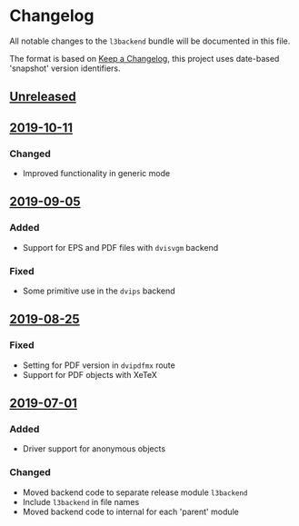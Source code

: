 # Changelog
All notable changes to the `l3backend` bundle will be documented in this file.

The format is based on [Keep a Changelog](https://keepachangelog.com/en/1.0.0/),
this project uses date-based 'snapshot' version identifiers.

## [Unreleased]

## [2019-10-11]

### Changed

- Improved functionality in generic mode

## [2019-09-05]

### Added

- Support for EPS and PDF files with `dvisvgm` backend

### Fixed

- Some primitive use in the `dvips` backend

## [2019-08-25]

### Fixed

- Setting for PDF version in `dvipdfmx` route
- Support for PDF objects with XeTeX

## [2019-07-01]

### Added

- Driver support for anonymous objects

### Changed

- Moved backend code to separate release module `l3backend`
- Include `l3backend` in file names
- Moved backend code to internal for each 'parent' module

[Unreleased]: https://github.com/latex3/latex3/compare/2019-10-11...HEAD
[2019-10-11]: https://github.com/latex3/latex3/compare/2019-09-05...2019-10-11
[2019-09-05]: https://github.com/latex3/latex3/compare/2019-08-25...2019-09-05
[2019-08-25]: https://github.com/latex3/latex3/compare/2019-07-01...2019-08-25
[2019-07-01]: https://github.com/latex3/latex3/compare/2019-05-28...2019-07-01
